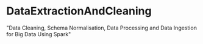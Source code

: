 # DataExtractionAndCleaning
"Data Cleaning, Schema Normalisation, Data Processing and Data Ingestion for Big Data Using Spark"
